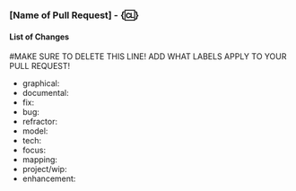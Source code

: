 ### [Name of Pull Request] - {:cl:}

#### List of Changes

#MAKE SURE TO DELETE THIS LINE! ADD WHAT LABELS APPLY TO YOUR PULL REQUEST!

- graphical:
- documental:
- fix:
- bug:
- refractor:
- model:
- tech:
- focus:
- mapping:
- project/wip:
- enhancement:
